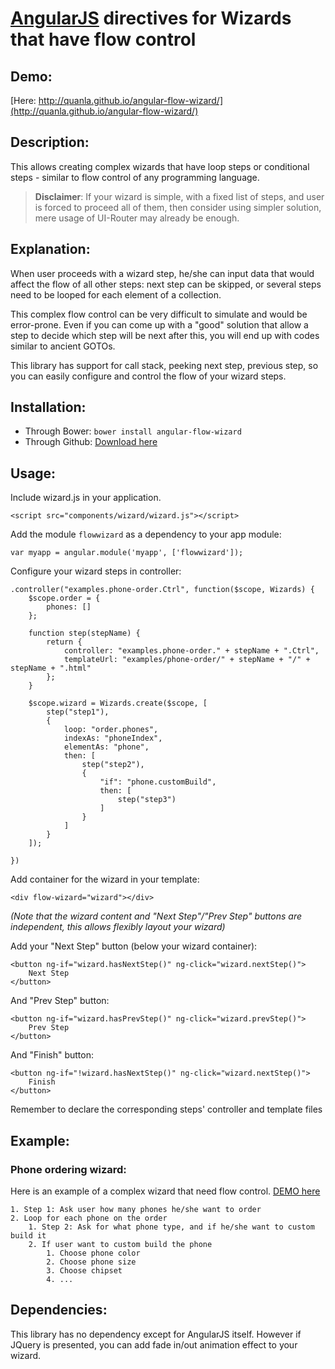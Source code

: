 # [AngularJS](http://angularjs.org) directives for Wizards that have flow control

## Demo:

[Here: http://quanla.github.io/angular-flow-wizard/](http://quanla.github.io/angular-flow-wizard/)

## Description:
This allows creating complex wizards that have loop steps or conditional steps - similar to flow control of any programming language.

> **Disclaimer**: If your wizard is simple, with a fixed list of steps, and user is forced to proceed all of them, then consider using simpler solution, mere usage of UI-Router may already be enough.

## Explanation:

When user proceeds with a wizard step, he/she can input data that would affect the flow of all other steps: next step can be skipped, or several steps need to be looped for each element of a collection. 

This complex flow control can be very difficult to simulate and would be error-prone. Even if you can come up with a "good" solution that allow a step to decide which step will be next after this, you will end up with codes similar to ancient GOTOs.

This library has support for call stack, peeking next step, previous step, so you can easily configure and control the flow of your wizard steps.

## Installation:

 - Through Bower: `bower install angular-flow-wizard`
 - Through Github: [Download here](http://quanla.github.io/angular-flow-wizard/wizard/flowwizard-1.0.0.min.js)

## Usage:

Include wizard.js in your application.

    <script src="components/wizard/wizard.js"></script>

Add the module `flowwizard` as a dependency to your app module:

    var myapp = angular.module('myapp', ['flowwizard']);

Configure your wizard steps in controller:

    .controller("examples.phone-order.Ctrl", function($scope, Wizards) {
        $scope.order = {
            phones: []
        };

        function step(stepName) {
            return {
                controller: "examples.phone-order." + stepName + ".Ctrl",
                templateUrl: "examples/phone-order/" + stepName + "/" + stepName + ".html"
            };
        }

        $scope.wizard = Wizards.create($scope, [
            step("step1"),
            {
                loop: "order.phones",
                indexAs: "phoneIndex",
                elementAs: "phone",
                then: [
                    step("step2"),
                    {
                        "if": "phone.customBuild",
                        then: [
                            step("step3")
                        ]
                    }
                ]
            }
        ]);

    })

Add container for the wizard in your template:

    <div flow-wizard="wizard"></div>
*(Note that the wizard content and "Next Step"/"Prev Step" buttons are independent, this allows flexibly layout your wizard)*

Add your "Next Step" button (below your wizard container):

    <button ng-if="wizard.hasNextStep()" ng-click="wizard.nextStep()">
        Next Step
    </button>

And "Prev Step" button:

    <button ng-if="wizard.hasPrevStep()" ng-click="wizard.prevStep()">
        Prev Step
    </button>

And "Finish" button:

    <button ng-if="!wizard.hasNextStep()" ng-click="wizard.nextStep()">
        Finish
    </button>

Remember to declare the corresponding steps' controller and template files

## Example:

### Phone ordering wizard:
Here is an example of a complex wizard that need flow control. [DEMO here](http://quanla.github.io/angular-flow-wizard/)


    1. Step 1: Ask user how many phones he/she want to order
    2. Loop for each phone on the order
	    1. Step 2: Ask for what phone type, and if he/she want to custom build it
	    2. If user want to custom build the phone
		    1. Choose phone color
		    2. Choose phone size
		    3. Choose chipset
		    4. ...


## Dependencies:

This library has no dependency except for AngularJS itself. However if JQuery is presented, you can add fade in/out animation effect to your wizard.
